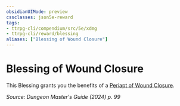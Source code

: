 ```yaml
---
obsidianUIMode: preview
cssclasses: json5e-reward
tags:
- ttrpg-cli/compendium/src/5e/xdmg
- ttrpg-cli/reward/blessing
aliases: ["Blessing of Wound Closure"]
---
```

# Blessing of Wound Closure

This Blessing grants you the benefits of a [Periapt of Wound Closure](2-Mechanics/CLI/items/periapt-of-wound-closure-xdmg.md).

*Source: Dungeon Master's Guide (2024) p. 99*